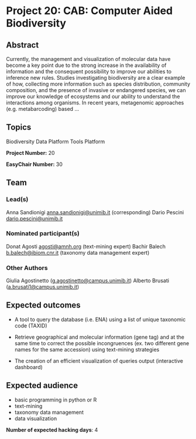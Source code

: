 # Project 20: CAB: Computer Aided Biodiversity

## Abstract

Currently, the management and visualization of molecular data have become a key point due to the strong increase in the availability of information and the consequent possibility to improve our abilities to inference new rules. Studies investigating biodiversity are a clear example of how, collecting more information such as species distribution, community composition, and the presence of invasive or endangered species, we can improve our knowledge of ecosystems and our ability to understand the interactions among organisms. In recent years, metagenomic approaches (e.g. metabarcoding) based ...

## Topics

Biodiversity
 Data Platform
 Tools Platform

**Project Number:** 20



**EasyChair Number:** 30

## Team

### Lead(s)

Anna Sandionigi anna.sandionigi@unimib.it (corresponding)
 Dario Pescini dario.pescini@unimib.it

### Nominated participant(s)

Donat Agosti agosti@amnh.org (text-mining expert)
 Bachir Balech b.balech@ibiom.cnr.it (taxonomy data management expert)
 
### Other Authors
Giulia Agostinetto (g.agostinetto@campus.unimib.it)
Alberto Brusati (a.brusati1@campus.unimib.it)

## Expected outcomes

- A tool to query the database (i.e. ENA) using a list of unique taxonomic code (TAXID)
 
 - Retrieve geographical and molecular information (gene tag) and at the same time to correct the possible incongruences (ex. two different gene names for the same accession) using text-mining strategies
 
 - The creation of an efficient visualization of queries output (interactive dashboard)

## Expected audience

- basic programming in python or R
 - text-mining
 - taxonomy data management
 - data visualization

**Number of expected hacking days**: 4

